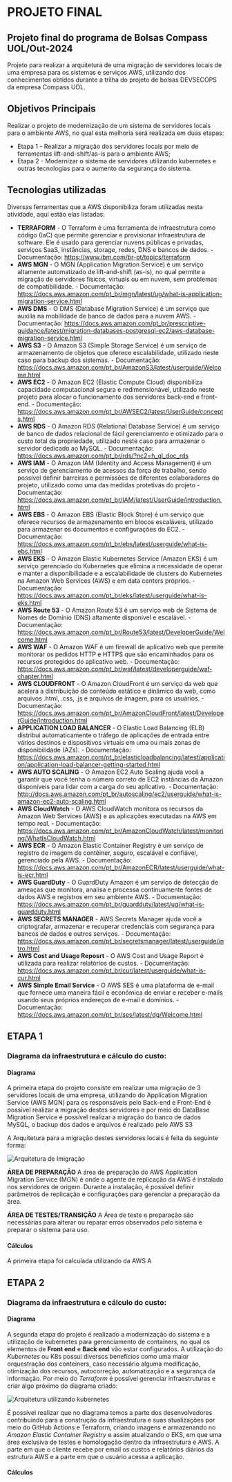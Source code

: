 # PROJETO FINAL 

## Projeto final do programa de Bolsas Compass UOL/Out-2024
Projeto para realizar a arquitetura de uma migração de servidores locais de uma empresa para os sistemas e serviços AWS, utilizando dos conhecimentos obtidos durante a trilha do projeto de bolsas DEVSECOPS da empresa Compass UOL.


## Objetivos Principais
Realizar o projeto de modernização de um sistema de servidores locais para o ambiente AWS, no qual esta melhoria será realizada em duas etapas:
* Etapa 1 - Realizar a migração dos servidores locais por meio de ferramentas lift-and-shift/as-is para o ambiente AWS;
* Etapa 2 - Modernizar o sistema de servidores utilizando kubernetes e outras tecnologias para o aumento da segurança do sistema.

## Tecnologias utilizadas
Diversas ferramentas que a AWS disponibiliza foram utilizadas nesta atividade, aqui estão elas listadas:

* __TERRAFORM__ - O Terraform é uma ferramenta de infraestrutura como código (IaC) que permite gerenciar e provisionar infraestrutura de software. Ele é usado para gerenciar nuvens públicas e privadas, serviços SaaS, instâncias, storage, redes, DNS e bancos de dados. - Documentação: https://www.ibm.com/br-pt/topics/terraform
* __AWS MGN__ - O MGN (Application Migration Service) é um serviço altamente automatizado de lift-and-shift (as-is), no qual permite a migração de servidores físicos, virtuais ou em nuvem, sem problemas de compatibilidade. - Documentação: https://docs.aws.amazon.com/pt_br/mgn/latest/ug/what-is-application-migration-service.html
* __AWS DMS__ - O DMS (Database Migration Service) é um serviço que auxilia na mobilidade de banco de dados para a nuvem AWS. - Documentação: https://docs.aws.amazon.com/pt_br/prescriptive-guidance/latest/migration-databases-postgresql-ec2/aws-database-migration-service.html
* __AWS S3__ - O Amazon S3 (Simple Storage Service) é um serviço de armazenamento de objetos que oferece escalabilidade, utilizado neste caso para backup dos sistemas. - Documentação: https://docs.aws.amazon.com/pt_br/AmazonS3/latest/userguide/Welcome.html
* __AWS EC2__ - O Amazon EC2 (Elastic Compute Cloud) disponibiliza capacidade computacional segura e redimensionável, utilizado neste projeto para alocar o funcionamento dos servidores back-end e front-end. - Documentação: https://docs.aws.amazon.com/pt_br/AWSEC2/latest/UserGuide/concepts.html
* __AWS RDS__ - O Amazon RDS (Relational Database Service) é um serviço de banco de dados relacional de fácil gerenciamento e otimizado para o custo total da propriedade, utilizado neste caso para armazenar o servidor dedicado ao MySQL. - Documentação: https://docs.aws.amazon.com/pt_br/rds/?nc2=h_ql_doc_rds
* __AWS IAM__ - O Amazon IAM (Identity and Access Management) é um serviço de gerenciamento de acessos da força de trabalho, sendo possível definir barreiras e permissões de diferentes colaboradores do projeto, utilizado como uma das medidas protetivas do projeto - Documentação: https://docs.aws.amazon.com/pt_br/IAM/latest/UserGuide/introduction.html
* __AWS EBS__ - O Amazon EBS (Elastic Block Store) é um serviço que oferece recursos de armazenamento em blocos escaláveis, utilizado para armazenar os documentos e configurações do EC2. - Documentação: https://docs.aws.amazon.com/pt_br/ebs/latest/userguide/what-is-ebs.html
* __AWS EKS__ - O Amazon Elastic Kubernetes Service (Amazon EKS) é um serviço gerenciado do Kubernetes que elimina a necessidade de operar e manter a disponibilidade e a escalabilidade de clusters do Kubernetes na Amazon Web Services (AWS) e em data centers próprios. - Documentação: https://docs.aws.amazon.com/pt_br/eks/latest/userguide/what-is-eks.html
* __AWS Route 53__ - O Amazon Route 53 é um serviço web de Sistema de Nomes de Domínio (DNS) altamente disponível e escalável. - Documentação: https://docs.aws.amazon.com/pt_br/Route53/latest/DeveloperGuide/Welcome.html
* __AWS WAF__ - O Amazon WAF é um firewall de aplicativo web que permite monitorar os pedidos HTTP e HTTPS que são encaminhados para os recursos protegidos do aplicativo web. - Documentação: https://docs.aws.amazon.com/pt_br/waf/latest/developerguide/waf-chapter.html
* __AWS CLOUDFRONT__ - O Amazon CloudFront é um serviço da web que acelera a distribuição do conteúdo estático e dinâmico da web, como arquivos .html, .css, .js e arquivos de imagem, para os usuários. - Documentação: https://docs.aws.amazon.com/pt_br/AmazonCloudFront/latest/DeveloperGuide/Introduction.html
* __APPLICATION LOAD BALANCER__ - O Elastic Load Balancing (ELB) distribui automaticamente o tráfego de aplicações de entrada entre vários destinos e dispositivos virtuais em uma ou mais zonas de disponibilidade (AZs). - Documentação: https://docs.aws.amazon.com/pt_br/elasticloadbalancing/latest/application/application-load-balancer-getting-started.html
* __AWS AUTO SCALING__ - O Amazon EC2 Auto Scaling ajuda você a garantir que você tenha o número correto de EC2 instâncias da Amazon disponíveis para lidar com a carga do seu aplicativo. - Documentação: http://docs.aws.amazon.com/pt_br/autoscaling/ec2/userguide/what-is-amazon-ec2-auto-scaling.html
* __AWS CloudWatch__ - O AWS CloudWatch monitora os recursos da Amazon Web Services (AWS) e as aplicações executadas na AWS em tempo real. - Documentação: https://docs.aws.amazon.com/pt_br/AmazonCloudWatch/latest/monitoring/WhatIsCloudWatch.html
* __AWS ECR__ - O Amazon Elastic Container Registry é um serviço de registro de imagem de contêiner, seguro, escalável e confiável, gerenciado pela AWS. - Documentação: https://docs.aws.amazon.com/pt_br/AmazonECR/latest/userguide/what-is-ecr.html
* __AWS GuardDuty__ - O GuardDuty Amazon é um serviço de detecção de ameaças que monitora, analisa e processa continuamente fontes de dados AWS e registros em seu ambiente AWS. - Documentação: https://docs.aws.amazon.com/pt_br/guardduty/latest/ug/what-is-guardduty.html
* __AWS SECRETS MANAGER__ -  AWS Secrets Manager ajuda você a criptografar, armazenar e recuperar credenciais com segurança para bancos de dados e outros serviços. - Documentação: https://docs.aws.amazon.com/pt_br/secretsmanager/latest/userguide/intro.html
* __AWS Cost and Usage Reposrt__ - O AWS Cost and Usage Report é utilizada para realizar relatórios de custos. - Documentação: https://docs.aws.amazon.com/pt_br/cur/latest/userguide/what-is-cur.html 
* __AWS Simple Email Service__ - O AWS SES é uma plataforma de e-mail que fornece uma maneira fácil e econômica de enviar e receber e-mails usando seus próprios endereços de e-mail e domínios. - Documentação: https://docs.aws.amazon.com/pt_br/ses/latest/dg/Welcome.html

## ETAPA 1

### Diagrama da infraestrutura e cálculo do custo:
#### Diagrama
A primeira etapa do projeto consiste em realizar uma migração de 3 servidores locais de uma empresa, utilizando do Application Migration Service (AWS MGN) para os responsáveis pelo Back-end e Front-End é possível realizar a migração destes servidores e por meio do DataBase Migration Service é possível realizar a migração do banco de dados MySQL, o backup dos dados e arquivos é realizado pelo AWS S3

A Arquitetura para a migração destes servidores locais é feita da seguinte forma:

![Arquitetura de Imigração](imgs/arquitetura_migracao.png)

__ÁREA DE PREPARAÇÃO__ 
A área de preparação do AWS Application Migration Service (MGN) é onde o agente de replicação da AWS é instalado nos servidores de origem. Durante a instalação, é possível definir parâmetros de replicação e configurações para gerenciar a preparação da área. 

__ÁREA DE TESTES/TRANSIÇÃO__
A Área de teste e preparação são necessárias para alterar ou reparar erros observados pelo sistema e preparar o sistema para uso.

#### Cálculos
A primeira etapa foi calculada utilizando da AWS A

## ETAPA 2 

### Diagrama da infraestrutura e cálculo do custo:
#### Diagrama
A segunda etapa do projeto é realizado a modernização do sistema e a utilização de kubernetes para gerenciamento de containers, no qual os elementos de __Front end__ e __Back end__ vão estar configurados. A utilização do _Kubernetes_ ou K8s possui diversos benefícios como uma maior orquestração dos conteiners, caso necessário alguma modificação, otimização dos recursos, autocorreção, automatização e a segurança da informação. Por meio do _Terraform_ é possível gerenciar infraestruturas e criar algo próximo do diagrama criado:

![Arquitetura utilizando kubernetes](imgs/diagrama_k8s.png)

É possível realizar que no diagrama temos a parte dos desenvolvedores contribuindo para a construção da infraestrutura e suas atualizações por meio do GitHub Actions e Terraform, criando imagens e armazenando no _Amazon Elastic Container Registry_ e assim atualizando o EKS, em que uma área exclusiva de testes e homologação dentro da infraestrutura é AWS. A parte em que o cliente recebe por email os custos e relatórios diários da estrutura AWS e a parte em que o usuário acessa a aplicação.

#### Cálculos



